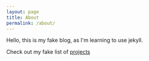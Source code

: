 ```yaml
---
layout: page
title: About
permalink: /about/
---
```


Hello, this is my fake blog, as I'm learning to use jekyll.

Check out my fake list of [projects](/projects) 
